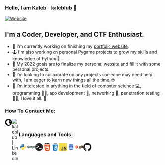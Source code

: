 ### Hello, I am Kaleb - [kaleblub](https://kalebhumpal.dev/about) 👋

[![Website](https://img.shields.io/website?label=kalebhumpal.dev&style=for-the-badge&url=https%3A%2F%kalebhumpal.dev)](http://kalebhumpal.dev/)

## I'm a Coder, Developer, and CTF Enthusiast.

- :wrench: I'm currently working on finishing my [portfolio website](https://kalebhumpal.dev/).
- :joystick: I'm also working on personal Pygame projects to grow my skills and knowledge of Python :snake:
- :seedling: My 2022 goals are to finalize my personal website and fill it with some personal projects.
- :handshake: I’m looking to collaborate on any projects someone may need help with, I am eager to learn new things all the time. :nerd_face:
- :eyes: I’m interested in anything in the field of computer science :computer:, programming :man_technologist:, app development :iphone:, networking :signal_strength:, penetration testing :pirate_flag:, I love it all. :star_struck:

### How To Contact Me:
[<img align="left" alt="kalebhumpal.dev" width="22px" src="https://raw.githubusercontent.com/iconic/open-iconic/master/svg/globe.svg" />][website]
[<img align="left" alt="" width="22px" src="https://icon-library.com/icon/email-svg-icon-26.html.html" />][contact]
[<img align="left" alt="kaleblub | LinkedIn" width="22px" src="https://cdn.jsdelivr.net/npm/simple-icons@v3/icons/linkedin.svg" />][linkedin]

<br />

### Languages and Tools:
<img align="left" alt="Python3" width="26px" src="https://raw.githubusercontent.com/github/explore/80688e429a7d4ef2fca1e82350fe8e3517d3494d/topics/python/python.png" />
<img align="left" alt="Django" width="26px" src="https://raw.githubusercontent.com/github/explore/80688e429a7d4ef2fca1e82350fe8e3517d3494d/topics/django/django.png" />
<img align="left" alt="Terminal" width="26px" src="https://raw.githubusercontent.com/github/explore/80688e429a7d4ef2fca1e82350fe8e3517d3494d/topics/terminal/terminal.png" />
<img align="left" alt="HTML5" width="26px" src="https://raw.githubusercontent.com/github/explore/80688e429a7d4ef2fca1e82350fe8e3517d3494d/topics/html/html.png" />
<img align="left" alt="CSS3" width="26px" src="https://raw.githubusercontent.com/github/explore/80688e429a7d4ef2fca1e82350fe8e3517d3494d/topics/css/css.png" />
<img align="left" alt="JavaScript" width="26px" src="https://raw.githubusercontent.com/github/explore/80688e429a7d4ef2fca1e82350fe8e3517d3494d/topics/javascript/javascript.png" />
<img align="left" alt="SQL" width="26px" src="https://raw.githubusercontent.com/github/explore/80688e429a7d4ef2fca1e82350fe8e3517d3494d/topics/sql/sql.png" />
<img align="left" alt="Git" width="26px" src="https://raw.githubusercontent.com/github/explore/80688e429a7d4ef2fca1e82350fe8e3517d3494d/topics/git/git.png" />
<img align="left" alt="GitHub" width="26px" src="https://raw.githubusercontent.com/github/explore/78df643247d429f6cc873026c0622819ad797942/topics/github/github.png" />

<br />


<!---
kaleblub/kaleblub is a ✨ special ✨ repository because its `README.md` (this file) appears on your GitHub profile.
You can click the Preview link to take a look at your changes.
--->
[website]: https://kalebhumpal.dev
[linkedin]: https://linkedin.com/in/kalebhumpal
[contact]: https://kalebhumpal.dev/contact/

